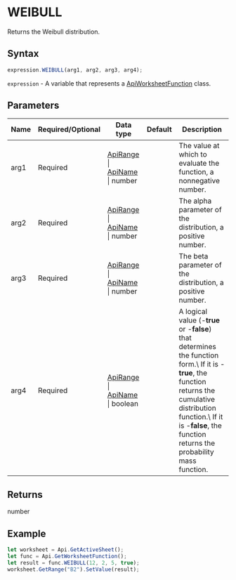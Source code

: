# WEIBULL

Returns the Weibull distribution.

## Syntax

```javascript
expression.WEIBULL(arg1, arg2, arg3, arg4);
```

`expression` - A variable that represents a [ApiWorksheetFunction](../ApiWorksheetFunction.md) class.

## Parameters

| **Name** | **Required/Optional** | **Data type** | **Default** | **Description** |
| ------------- | ------------- | ------------- | ------------- | ------------- |
| arg1 | Required | [ApiRange](../../ApiRange/ApiRange.md) \| [ApiName](../../ApiName/ApiName.md) \| number |  | The value at which to evaluate the function, a nonnegative number. |
| arg2 | Required | [ApiRange](../../ApiRange/ApiRange.md) \| [ApiName](../../ApiName/ApiName.md) \| number |  | The alpha parameter of the distribution, a positive number. |
| arg3 | Required | [ApiRange](../../ApiRange/ApiRange.md) \| [ApiName](../../ApiName/ApiName.md) \| number |  | The beta parameter of the distribution, a positive number. |
| arg4 | Required | [ApiRange](../../ApiRange/ApiRange.md) \| [ApiName](../../ApiName/ApiName.md) \| boolean |  | A logical value (-**true** or -**false**) that determines the function form.\ If it is -**true**, the function returns the cumulative distribution function.\ If it is -**false**, the function returns the probability mass function. |

## Returns

number

## Example



```javascript editor-xlsx
let worksheet = Api.GetActiveSheet();
let func = Api.GetWorksheetFunction();
let result = func.WEIBULL(12, 2, 5, true);
worksheet.GetRange("B2").SetValue(result);


```
